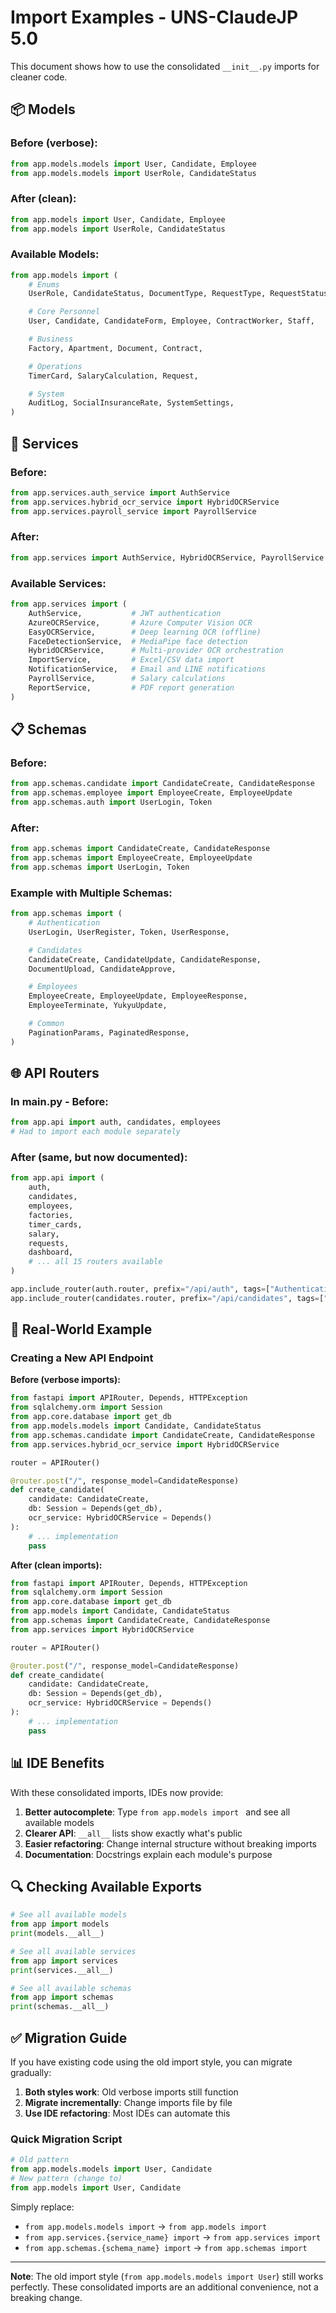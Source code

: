 # Import Examples - UNS-ClaudeJP 5.0

This document shows how to use the consolidated `__init__.py` imports for cleaner code.

## 📦 Models

### Before (verbose):
```python
from app.models.models import User, Candidate, Employee
from app.models.models import UserRole, CandidateStatus
```

### After (clean):
```python
from app.models import User, Candidate, Employee
from app.models import UserRole, CandidateStatus
```

### Available Models:
```python
from app.models import (
    # Enums
    UserRole, CandidateStatus, DocumentType, RequestType, RequestStatus, ShiftType,

    # Core Personnel
    User, Candidate, CandidateForm, Employee, ContractWorker, Staff,

    # Business
    Factory, Apartment, Document, Contract,

    # Operations
    TimerCard, SalaryCalculation, Request,

    # System
    AuditLog, SocialInsuranceRate, SystemSettings,
)
```

## 🔧 Services

### Before:
```python
from app.services.auth_service import AuthService
from app.services.hybrid_ocr_service import HybridOCRService
from app.services.payroll_service import PayrollService
```

### After:
```python
from app.services import AuthService, HybridOCRService, PayrollService
```

### Available Services:
```python
from app.services import (
    AuthService,           # JWT authentication
    AzureOCRService,       # Azure Computer Vision OCR
    EasyOCRService,        # Deep learning OCR (offline)
    FaceDetectionService,  # MediaPipe face detection
    HybridOCRService,      # Multi-provider OCR orchestration
    ImportService,         # Excel/CSV data import
    NotificationService,   # Email and LINE notifications
    PayrollService,        # Salary calculations
    ReportService,         # PDF report generation
)
```

## 📋 Schemas

### Before:
```python
from app.schemas.candidate import CandidateCreate, CandidateResponse
from app.schemas.employee import EmployeeCreate, EmployeeUpdate
from app.schemas.auth import UserLogin, Token
```

### After:
```python
from app.schemas import CandidateCreate, CandidateResponse
from app.schemas import EmployeeCreate, EmployeeUpdate
from app.schemas import UserLogin, Token
```

### Example with Multiple Schemas:
```python
from app.schemas import (
    # Authentication
    UserLogin, UserRegister, Token, UserResponse,

    # Candidates
    CandidateCreate, CandidateUpdate, CandidateResponse,
    DocumentUpload, CandidateApprove,

    # Employees
    EmployeeCreate, EmployeeUpdate, EmployeeResponse,
    EmployeeTerminate, YukyuUpdate,

    # Common
    PaginationParams, PaginatedResponse,
)
```

## 🌐 API Routers

### In main.py - Before:
```python
from app.api import auth, candidates, employees
# Had to import each module separately
```

### After (same, but now documented):
```python
from app.api import (
    auth,
    candidates,
    employees,
    factories,
    timer_cards,
    salary,
    requests,
    dashboard,
    # ... all 15 routers available
)

app.include_router(auth.router, prefix="/api/auth", tags=["Authentication"])
app.include_router(candidates.router, prefix="/api/candidates", tags=["Candidates"])
```

## 🎯 Real-World Example

### Creating a New API Endpoint

**Before (verbose imports):**
```python
from fastapi import APIRouter, Depends, HTTPException
from sqlalchemy.orm import Session
from app.core.database import get_db
from app.models.models import Candidate, CandidateStatus
from app.schemas.candidate import CandidateCreate, CandidateResponse
from app.services.hybrid_ocr_service import HybridOCRService

router = APIRouter()

@router.post("/", response_model=CandidateResponse)
def create_candidate(
    candidate: CandidateCreate,
    db: Session = Depends(get_db),
    ocr_service: HybridOCRService = Depends()
):
    # ... implementation
    pass
```

**After (clean imports):**
```python
from fastapi import APIRouter, Depends, HTTPException
from sqlalchemy.orm import Session
from app.core.database import get_db
from app.models import Candidate, CandidateStatus
from app.schemas import CandidateCreate, CandidateResponse
from app.services import HybridOCRService

router = APIRouter()

@router.post("/", response_model=CandidateResponse)
def create_candidate(
    candidate: CandidateCreate,
    db: Session = Depends(get_db),
    ocr_service: HybridOCRService = Depends()
):
    # ... implementation
    pass
```

## 📊 IDE Benefits

With these consolidated imports, IDEs now provide:

1. **Better autocomplete**: Type `from app.models import ` and see all available models
2. **Clearer API**: `__all__` lists show exactly what's public
3. **Easier refactoring**: Change internal structure without breaking imports
4. **Documentation**: Docstrings explain each module's purpose

## 🔍 Checking Available Exports

```python
# See all available models
from app import models
print(models.__all__)

# See all available services
from app import services
print(services.__all__)

# See all available schemas
from app import schemas
print(schemas.__all__)
```

## ✅ Migration Guide

If you have existing code using the old import style, you can migrate gradually:

1. **Both styles work**: Old verbose imports still function
2. **Migrate incrementally**: Change imports file by file
3. **Use IDE refactoring**: Most IDEs can automate this

### Quick Migration Script
```python
# Old pattern
from app.models.models import User, Candidate
# New pattern (change to)
from app.models import User, Candidate
```

Simply replace:
- `from app.models.models import` → `from app.models import`
- `from app.services.{service_name} import` → `from app.services import`
- `from app.schemas.{schema_name} import` → `from app.schemas import`

---

**Note**: The old import style (`from app.models.models import User`) still works perfectly. These consolidated imports are an additional convenience, not a breaking change.
